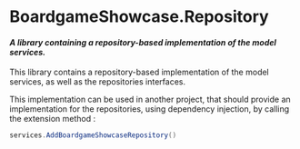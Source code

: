 ﻿# BoardgameShowcase.Repository

#### _A library containing a repository-based implementation of the model services._

This library contains a repository-based implementation of the model services,
as well as the repositories interfaces.

This implementation can be used in another project,
that should provide an implementation for the repositories,
using dependency injection,
by calling the extension method :

```csharp
services.AddBoardgameShowcaseRepository()
```